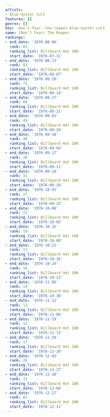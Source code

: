 ```yaml
---
artists:
- Blue Oyster Cult
features: []
genres: []
key: -don-t-fear--the-reaper-blue-oyster-cult
name: (Don't Fear) The Reaper
rankings:
- end_date: '1976-08-06'
  rank: 83
  ranking_list: Billboard Hot 100
  start_date: '1976-07-31'
- end_date: '1976-08-13'
  rank: 83
  ranking_list: Billboard Hot 100
  start_date: '1976-08-07'
- end_date: '1976-08-20'
  rank: 71
  ranking_list: Billboard Hot 100
  start_date: '1976-08-14'
- end_date: '1976-08-27'
  rank: 60
  ranking_list: Billboard Hot 100
  start_date: '1976-08-21'
- end_date: '1976-09-03'
  rank: 49
  ranking_list: Billboard Hot 100
  start_date: '1976-08-28'
- end_date: '1976-09-10'
  rank: 40
  ranking_list: Billboard Hot 100
  start_date: '1976-09-04'
- end_date: '1976-09-17'
  rank: 38
  ranking_list: Billboard Hot 100
  start_date: '1976-09-11'
- end_date: '1976-09-24'
  rank: 31
  ranking_list: Billboard Hot 100
  start_date: '1976-09-18'
- end_date: '1976-10-01'
  rank: 27
  ranking_list: Billboard Hot 100
  start_date: '1976-09-25'
- end_date: '1976-10-08'
  rank: 23
  ranking_list: Billboard Hot 100
  start_date: '1976-10-02'
- end_date: '1976-10-15'
  rank: 19
  ranking_list: Billboard Hot 100
  start_date: '1976-10-09'
- end_date: '1976-10-22'
  rank: 17
  ranking_list: Billboard Hot 100
  start_date: '1976-10-16'
- end_date: '1976-10-29'
  rank: 16
  ranking_list: Billboard Hot 100
  start_date: '1976-10-23'
- end_date: '1976-11-05'
  rank: 14
  ranking_list: Billboard Hot 100
  start_date: '1976-10-30'
- end_date: '1976-11-12'
  rank: 12
  ranking_list: Billboard Hot 100
  start_date: '1976-11-06'
- end_date: '1976-11-19'
  rank: 12
  ranking_list: Billboard Hot 100
  start_date: '1976-11-13'
- end_date: '1976-11-26'
  rank: 17
  ranking_list: Billboard Hot 100
  start_date: '1976-11-20'
- end_date: '1976-12-03'
  rank: 26
  ranking_list: Billboard Hot 100
  start_date: '1976-11-27'
- end_date: '1976-12-10'
  rank: 31
  ranking_list: Billboard Hot 100
  start_date: '1976-12-04'
- end_date: '1976-12-17'
  rank: 81
  ranking_list: Billboard Hot 100
  start_date: '1976-12-11'
---
```


